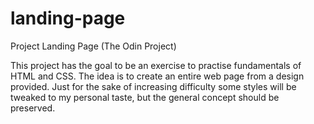 # landing-page
Project Landing Page (The Odin Project)

This project has the goal to be an exercise to practise fundamentals of HTML and CSS.
The idea is to create an entire web page from a design provided.
Just for the sake of increasing difficulty some styles will be tweaked to my personal taste, but the general concept should be preserved.
